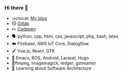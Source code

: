 ### Hi there 👋

- :octocat: [My blog](https://fransiska.github.io/)
- 😼 [Gitlab](https://gitlab.com/fransiska)
- ✏️ [Codepen](https://codepen.io/fransiska/)
- 🗣️ python, cpp, html, css, javascript, php, bash, latex
- ☁️ Firebase, AWS IoT Core, Dialogflow
- 🖌️ Vue.js, React, GTK
- 🧰 Emacs, ROS, Android, Laravel, Hugo
- 🔨ffmpeg, imagemagick, ledger, gstreamer
- 🌱 Learning about Software Architecture
